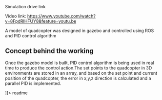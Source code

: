 <snippet>
  <content><![CDATA[
# ${1:Quadcopter-control-using-ROS}
TODO: A model of quadcopter was designed in gazebo and controlled using ROS and PID control algorithm
## Concept behind the working
TODO:Once the gazebo model is built, PID control algorithm is being used in real time to produce the control action.The set points to the quadcopter in 3D environments are stored in an array, and based on the set point and current position of the quadcopter, the error in x,y,z direction is calculated and a parallel PID is implemented.
## Simulation output
![alt text](images/title.png "Description goes here")


## Simulation drive link
Video link: https://www.youtube.com/watch?v=8FpdRIHFUY8&feature=youtu.be

A model of quadcopter was designed in gazebo and controlled using ROS and PID control algorithm

## Concept behind the working
Once the gazebo model is built, PID control algorithm is being used in real time to produce the control action.The set points to the quadcopter in 3D environments are stored in an array, and based on the set point and current position of the quadcopter, the error in x,y,z direction is calculated and a parallel PID is implemented.

]]></content>
  <tabTrigger>readme</tabTrigger>
</snippet>
